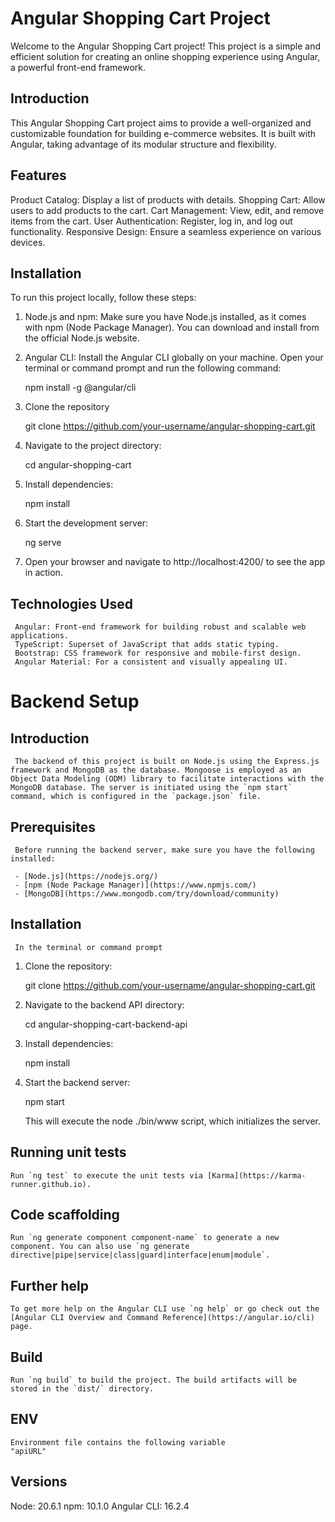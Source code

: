 # Angular Shopping Cart Project

  Welcome to the Angular Shopping Cart project! This project is a simple and efficient solution for creating an online shopping experience using Angular, a powerful front-end framework.

## Introduction

  This Angular Shopping Cart project aims to provide a well-organized and customizable foundation for building e-commerce websites. It is built with Angular, taking advantage of its modular structure and flexibility.

## Features

  Product Catalog: Display a list of products with details.
  Shopping Cart: Allow users to add products to the cart.
  Cart Management: View, edit, and remove items from the cart.
  User Authentication: Register, log in, and log out functionality.
  Responsive Design: Ensure a seamless experience on various devices.

## Installation

  To run this project locally, follow these steps:

  1. Node.js and npm: Make sure you have Node.js installed, as it comes with npm (Node Package Manager). You can download and install 
     from the official Node.js website.

  2.  Angular CLI: Install the Angular CLI globally on your machine. Open your terminal or command prompt and run the following command:

      npm install -g @angular/cli


  3. Clone the repository

     git clone https://github.com/your-username/angular-shopping-cart.git

  4. Navigate to the project directory:
   
     cd angular-shopping-cart

  5. Install dependencies:
     
     npm install

  6. Start the development server:
    
     ng serve

  7. Open your browser and navigate to http://localhost:4200/ to see the app in action.

  ## Technologies Used

     Angular: Front-end framework for building robust and scalable web applications.
     TypeScript: Superset of JavaScript that adds static typing.
     Bootstrap: CSS framework for responsive and mobile-first design.
     Angular Material: For a consistent and visually appealing UI.

  # Backend Setup

  ## Introduction

     The backend of this project is built on Node.js using the Express.js framework and MongoDB as the database. Mongoose is employed as an Object Data Modeling (ODM) library to facilitate interactions with the MongoDB database. The server is initiated using the `npm start` command, which is configured in the `package.json` file.

  ## Prerequisites

     Before running the backend server, make sure you have the following installed:

     - [Node.js](https://nodejs.org/)
     - [npm (Node Package Manager)](https://www.npmjs.com/)
     - [MongoDB](https://www.mongodb.com/try/download/community)

  ## Installation
     
     In the terminal or command prompt

   1. Clone the repository:

      git clone https://github.com/your-username/angular-shopping-cart.git

   2. Navigate to the backend API directory:
      
      cd angular-shopping-cart-backend-api

   3. Install dependencies:

      npm install

   4. Start the backend server:

      npm start

      This will execute the node ./bin/www script, which initializes the server.


  ## Running unit tests

    Run `ng test` to execute the unit tests via [Karma](https://karma-runner.github.io).
    
  ## Code scaffolding

    Run `ng generate component component-name` to generate a new component. You can also use `ng generate directive|pipe|service|class|guard|interface|enum|module`.

  ## Further help

    To get more help on the Angular CLI use `ng help` or go check out the [Angular CLI Overview and Command Reference](https://angular.io/cli) page.

  ## Build

    Run `ng build` to build the project. The build artifacts will be stored in the `dist/` directory.

  ## ENV 

    Environment file contains the following variable
    "apiURL"


  ## Versions

   Node: 20.6.1
   npm: 10.1.0
   Angular CLI: 16.2.4
